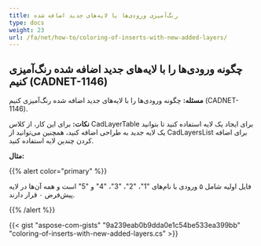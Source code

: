 ```yaml
---
title: رنگ‌آمیزی ورودی‌ها با لایه‌های جدید اضافه شده
type: docs
weight: 23
url: /fa/net/how-to/coloring-of-inserts-with-new-added-layers/
---
```


## **چگونه ورودی‌ها را با لایه‌های جدید اضافه شده رنگ‌آمیزی کنیم (CADNET-1146)**

**مسئله:** چگونه ورودی‌ها را با لایه‌های جدید اضافه شده رنگ‌آمیزی کنیم (CADNET-1146).

**نکات:** برای این کار، از کلاس CadLayerTable برای ایجاد یک لایه استفاده کنید تا بتوانید یک لایه جدید به طراحی اضافه کنید، همچنین می‌توانید از CadLayersList برای اضافه کردن چندین لایه استفاده کنید.

**مثال:**

{{% alert color="primary" %}}

فایل اولیه شامل ۵ ورودی با نام‌های "1"، "2"، "3"، "4" و "5" است و همه آن‌ها در لایه پیش‌فرض ۰ قرار دارند.

{{% /alert %}}

{{< gist "aspose-com-gists" "9a239eab0b9dda0e1c54be533ea399bb" "coloring-of-inserts-with-new-added-layers.cs" >}}
